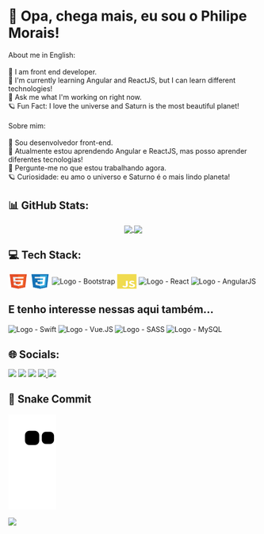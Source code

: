 # 👋 Opa, chega mais, eu sou o Philipe Morais!

About me in English:<br><br>🔭 I am front end developer.<br>🌱 I'm currently learning Angular and ReactJS, but I can learn different technologies!<br>💬 Ask me what I'm working on right now.<br>🪐 Fun Fact: I love the universe and Saturn is the most beautiful planet!<br><br>Sobre mim: <br><br>🔭 Sou desenvolvedor front-end.<br>🌱 Atualmente estou aprendendo Angular e ReactJS, mas posso aprender diferentes tecnologias!<br>💬 Pergunte-me no que estou trabalhando agora.<br>🪐 Curiosidade: eu amo o universo e Saturno é o mais lindo planeta!

## 📊 GitHub Stats:
<p align="center" display"flex">
<a href="https://github.com/PhMoraiis">
  <img align="center" width="450px" src="https://github-readme-stats.vercel.app/api?username=phmoraiis&show_icons=true&theme=swift" />
  <img align="center" width="450px" src="https://github-readme-stats.vercel.app/api/top-langs/?username=phmoraiis&show_icons=true&layout=compact&theme=swift" />
</a>
</p>


## 💻 Tech Stack:
<div style="display: inline_block">
  <img align="center" alt="Logo - HTML" height="30" width="40" src="https://raw.githubusercontent.com/devicons/devicon/master/icons/html5/html5-original.svg">
  <img align="center" alt="Logo - CSS" height="30" width="40" src="https://raw.githubusercontent.com/devicons/devicon/master/icons/css3/css3-original.svg">
  <img align="center" alt="Logo - Bootstrap" height="30" width="40" src="https://cdn.jsdelivr.net/gh/devicons/devicon/icons/bootstrap/bootstrap-original.svg" />
  <img align="center" alt="Logo - JS" height="30" width="40" src="https://raw.githubusercontent.com/devicons/devicon/master/icons/javascript/javascript-plain.svg">
  <img align="center" alt="Logo - React" height="30" width="40" src="https://cdn.jsdelivr.net/gh/devicons/devicon/icons/react/react-original.svg" />
  <img align="center" alt="Logo - AngularJS" height="30" width="40" src="https://cdn.jsdelivr.net/gh/devicons/devicon/icons/angularjs/angularjs-original.svg" />
</div>
  
  ## E tenho interesse nessas aqui também...
  
<div style="display: inline_block">
  <img align="center" alt="Logo - Swift" height="30" width="40" src="https://cdn.jsdelivr.net/gh/devicons/devicon/icons/swift/swift-original.svg" />
  <img align="center" alt="Logo - Vue.JS" height="30" width="40" src="https://cdn.jsdelivr.net/gh/devicons/devicon/icons/vuejs/vuejs-original.svg" />
  <img align="center" alt="Logo - SASS" height="30" width="40" src="https://cdn.jsdelivr.net/gh/devicons/devicon/icons/sass/sass-original.svg" />
  <img align="center" alt="Logo - MySQL" height="30" width="40" src="https://cdn.jsdelivr.net/gh/devicons/devicon/icons/mysql/mysql-original.svg" />
</div>
  
  ## 🌐 Socials:
  <div> 
  <a href="https://www.instagram.com/philipemorais.dev/" target="_blank"><img src="https://img.shields.io/badge/-Instagram-%23E4405F?style=for-the-badge&logo=instagram&logoColor=white" target="_blank"></a>
  <a href = "mailto:liperapltda@gmail.com"><img src="https://img.shields.io/badge/-Gmail-%23333?style=for-the-badge&logo=gmail&logoColor=white" target="_blank"></a>
  <a href="https://www.linkedin.com/in/ph-morais/" target="_blank"><img src="https://img.shields.io/badge/-LinkedIn-%230077B5?style=for-the-badge&logo=linkedin&logoColor=white" target="_blank"></a>
  <a href="https://github.com/PhMoraiis" target="_blank"><img src="https://img.shields.io/badge/GitHub-100000?style=for-the-badge&logo=github&logoColor=white" target="_blank">   </a>
    <a href="https://twitter.com/Morallis_" target="_blank"><img src="https://img.shields.io/badge/Twitter-1DA1F2?style=for-the-badge&logo=twitter&logoColor=white" target="_blank"></a>
    
## 🐍 Snake Commit 
![Snake animation](https://github.com/phmoraiis/phmoraiis/blob/output/github-contribution-grid-snake.svg)
</div>

[![](https://visitcount.itsvg.in/api?id=PhMoraiis&icon=5&color=12)](https://visitcount.itsvg.in)
